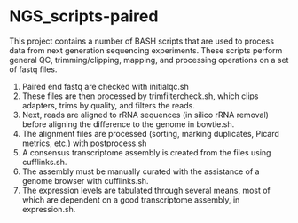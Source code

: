 NGS_scripts-paired
===========

This project contains a number of BASH scripts that are used to process data
from next generation sequencing experiments. These scripts perform general
QC, trimming/clipping, mapping, and processing operations on a set of fastq files.


1. Paired end fastq are checked with initialqc.sh
2. These files are then processed by trimfiltercheck.sh, which clips adapters, trims by quality, and filters the reads.
3. Next, reads are aligned to rRNA sequences (in silico rRNA removal) before aligning the difference to the genome in bowtie.sh.
4. The alignment files are processed (sorting, marking duplicates, Picard metrics, etc.) with postprocess.sh
5. A consensus transcriptome assembly is created from the files using cufflinks.sh.
6. The assembly must be manually curated with the assistance of a genome browser with cufflinks.sh.
7. The expression levels are tabulated through several means, most of which are dependent on a good transcriptome assembly, in expression.sh.



